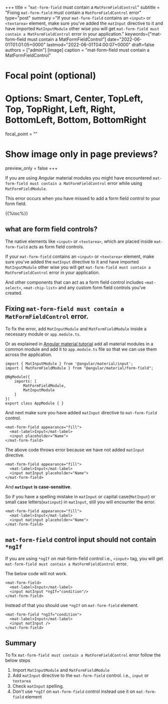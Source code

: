 +++
title = "`mat-form-field` must contain a `MatFormFieldControl`"
subtitle = "Fixing `mat-form-field` must contain a `MatFormFieldControl` error"
type="post"
summary ="If your `mat-form-field` contains an `<input>` or `<textarea>` element, make sure you've added the `matInput` directive to it and have imported `MatInputModule` other wise you will get `mat-form-field must contain a MatFormFieldControl` error in your application."
keywords=["mat-form-field must contain a MatFormFieldControl"]
date="2022-06-01T01:01:05+0000"
lastmod="2022-06-01T04:00:07+0000"
draft=false
authors = ["admin"]
[image]
  caption = "mat-form-field must contain a MatFormFieldControl"

  # Focal point (optional)
  # Options: Smart, Center, TopLeft, Top, TopRight, Left, Right, BottomLeft, Bottom, BottomRight
  focal_point = ""

  # Show image only in page previews?
  preview_only = false
+++

If you are using Angular material modules you might have encountered `mat-form-field must contain a MatFormFieldControl` error while using `MatFormFieldModule`.

This error occurs when you have missed to add a form field control to your form field.

{{%toc%}}

## what are form field controls? 

The native elements like `<input>` or `<textarea>`, which are placed inside `mat-form-field` acts as form field controls. 

If your `mat-form-field` contains an `<input>` or `<textarea>` element, make sure you've added the `matInput` directive to it and have imported `MatInputModule` other wise you will get `mat-form-field must contain a MatFormFieldControl` error in your application.

And other components that can act as a form field control includes `<mat-select>`, `<mat-chip-list>` and any custom form field controls you've created.


## Fixing `mat-form-field must contain a MatFormFieldControl` error.

To fix the error, add `MatInputModule` and `MatFormFieldModule` inside a necessary module or `app.module.ts`. 

Or as explained in [Angular material tutorial](https://www.angularjswiki.com/material/) add all material modules in a common module and add it to `app.module.ts` file so that we can use them across the application. 

```
import { MatInputModule } from '@angular/material/input';
import { MatFormFieldModule } from "@angular/material/form-field";

@NgModule({
    imports: [
        MatFormFieldModule,
        MatInputModule
    ]
})
export class AppModule { }

```

And next make sure you have added `matInput` directive to `mat-form-field` control.

```
<mat-form-field appearance="fill">
  <mat-label>Input</mat-label>
  <input placeholder="Name">
</mat-form-field>
```

The above code throws error because we have not added `matInput` directive.

```
<mat-form-field appearance="fill">
  <mat-label>Input</mat-label>
  <input matInput placeholder="Name">
</mat-form-field>
```

And **`matInput` is case-sensitive**. 

So if you have a spelling mistake in `matInput` or capital case(`MatInput`) or small case letters(`matinput`) in `matInput`, still you will encounter the error.

```
<mat-form-field appearance="fill">
  <mat-label>Input</mat-label>
  <input matinput placeholder="Name">
</mat-form-field>
```

## `mat-form-field` control input should not contain `*ngIf`

If you are using `*ngIf` on mat-form-field control i.e., `<input>` tag, you will get `mat-form-field must contain a MatFormFieldControl` error.

The below code will not work.

```
<mat-form-field>
  <mat-label>Input</mat-label>
  <input matInput *ngIf="condition"/>
</mat-form-field>
```

Instead of that you should use `*ngIf` on `mat-form-field` element.

```
<mat-form-field *ngIf="condition">
  <mat-label>Input</mat-label>
  <input matInput />
</mat-form-field>

```

## Summary

To fix `mat-form-field must contain a MatFormFieldControl` error follow the below steps

1. Import `MatInputModule` and `MatFormFieldModule` 
2. Add `matInput` directive to the `mat-form-field` control. i.e., `input` or `textarea`
3. Check `matInput` spelling.
4. Don't use `*ngIf` on `mat-form-field` control instead use it on `mat-form-field` element

